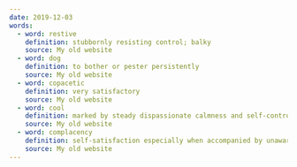 ```yaml
---
date: 2019-12-03
words:
  - word: restive
    definition: stubbornly resisting control; balky
    source: My old website
  - word: dog
    definition: to bother or pester persistently
    source: My old website
  - word: copacetic
    definition: very satisfactory
    source: My old website
  - word: cool
    definition: marked by steady dispassionate calmness and self-control
    source: My old website
  - word: complacency
    definition: self-satisfaction especially when accompanied by unawareness of actual dangers or deficiencies
    source: My old website
---
```


